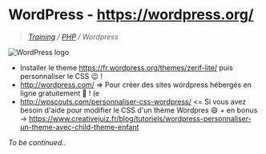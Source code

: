# WordPress - https://wordpress.org/
>_[Training](https://github.com/simplonco/training) / [PHP](https://github.com/simplonco/php-training) / Wordpress_

![WordPress logo](http://www.tonwebmarketing.fr/wp-content/uploads/2010/08/wordpress-logo.jpg)

* Installer le theme https://fr.wordpress.org/themes/zerif-lite/ puis personnaliser le CSS :wink: !
* http://wordpress.com/ => Pour créer des sites wordpress hébergés en ligne gratuitement :slightly_smiling_face: ! (e
* http://wpscouts.com/personnaliser-css-wordpress/ <= Si vous avez besoin d'aide pour modifier le CSS d'un thème Wordpres :smile: + en bonus -> https://www.creativejuiz.fr/blog/tutoriels/wordpress-personnaliser-un-theme-avec-child-theme-enfant

_To be continued.._
